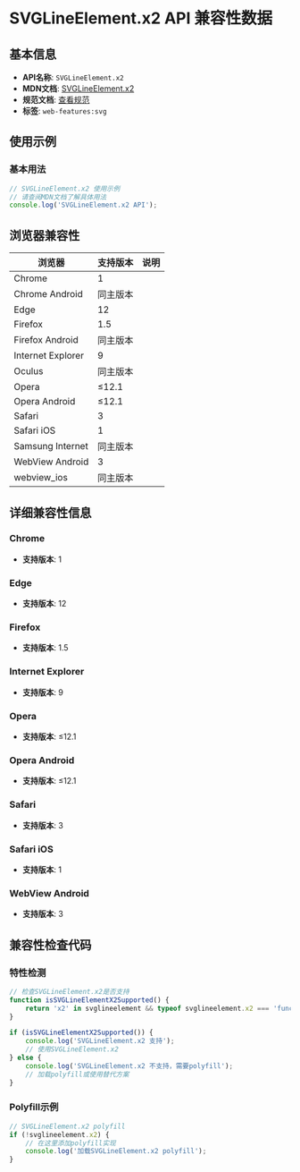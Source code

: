 # SVGLineElement.x2 API 兼容性数据

## 基本信息

- **API名称**: `SVGLineElement.x2`
- **MDN文档**: [SVGLineElement.x2](https://developer.mozilla.org/docs/Web/API/SVGLineElement/x2)
- **规范文档**: [查看规范](https://svgwg.org/svg2-draft/shapes.html#__svg__SVGLineElement__x2)
- **标签**: `web-features:svg`

## 使用示例

### 基本用法

```javascript
// SVGLineElement.x2 使用示例
// 请查阅MDN文档了解具体用法
console.log('SVGLineElement.x2 API');
```

## 浏览器兼容性

| 浏览器 | 支持版本 | 说明 |
|--------|----------|------|
| Chrome | 1 |  |
| Chrome Android | 同主版本 |  |
| Edge | 12 |  |
| Firefox | 1.5 |  |
| Firefox Android | 同主版本 |  |
| Internet Explorer | 9 |  |
| Oculus | 同主版本 |  |
| Opera | ≤12.1 |  |
| Opera Android | ≤12.1 |  |
| Safari | 3 |  |
| Safari iOS | 1 |  |
| Samsung Internet | 同主版本 |  |
| WebView Android | 3 |  |
| webview_ios | 同主版本 |  |

## 详细兼容性信息

### Chrome

- **支持版本**: 1

### Edge

- **支持版本**: 12

### Firefox

- **支持版本**: 1.5

### Internet Explorer

- **支持版本**: 9

### Opera

- **支持版本**: ≤12.1

### Opera Android

- **支持版本**: ≤12.1

### Safari

- **支持版本**: 3

### Safari iOS

- **支持版本**: 1

### WebView Android

- **支持版本**: 3

## 兼容性检查代码

### 特性检测

```javascript
// 检查SVGLineElement.x2是否支持
function isSVGLineElementX2Supported() {
    return 'x2' in svglineelement && typeof svglineelement.x2 === 'function';
}

if (isSVGLineElementX2Supported()) {
    console.log('SVGLineElement.x2 支持');
    // 使用SVGLineElement.x2
} else {
    console.log('SVGLineElement.x2 不支持，需要polyfill');
    // 加载polyfill或使用替代方案
}
```

### Polyfill示例

```javascript
// SVGLineElement.x2 polyfill
if (!svglineelement.x2) {
    // 在这里添加polyfill实现
    console.log('加载SVGLineElement.x2 polyfill');
}
```

